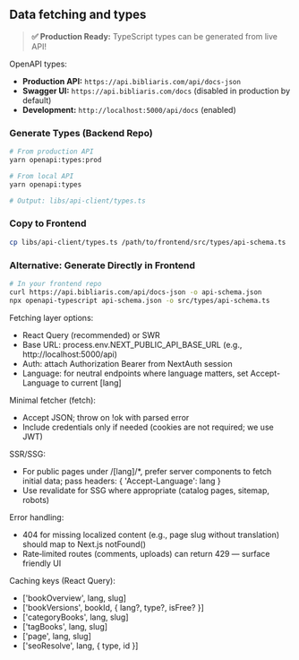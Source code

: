 ## Data fetching and types

> **✅ Production Ready:** TypeScript types can be generated from live API!

OpenAPI types:

- **Production API:** `https://api.bibliaris.com/api/docs-json`
- **Swagger UI:** `https://api.bibliaris.com/docs` (disabled in production by default)
- **Development:** `http://localhost:5000/api/docs` (enabled)

### Generate Types (Backend Repo)

```bash
# From production API
yarn openapi:types:prod

# From local API
yarn openapi:types

# Output: libs/api-client/types.ts
```

### Copy to Frontend

```bash
cp libs/api-client/types.ts /path/to/frontend/src/types/api-schema.ts
```

### Alternative: Generate Directly in Frontend

```bash
# In your frontend repo
curl https://api.bibliaris.com/api/docs-json -o api-schema.json
npx openapi-typescript api-schema.json -o src/types/api-schema.ts
```

Fetching layer options:

- React Query (recommended) or SWR
- Base URL: process.env.NEXT_PUBLIC_API_BASE_URL (e.g., http://localhost:5000/api)
- Auth: attach Authorization Bearer <accessToken> from NextAuth session
- Language: for neutral endpoints where language matters, set Accept-Language to current [lang]

Minimal fetcher (fetch):

- Accept JSON; throw on !ok with parsed error
- Include credentials only if needed (cookies are not required; we use JWT)

SSR/SSG:

- For public pages under /[lang]/\*, prefer server components to fetch initial data; pass headers: { 'Accept-Language': lang }
- Use revalidate for SSG where appropriate (catalog pages, sitemap, robots)

Error handling:

- 404 for missing localized content (e.g., page slug without translation) should map to Next.js notFound()
- Rate‑limited routes (comments, uploads) can return 429 — surface friendly UI

Caching keys (React Query):

- ['bookOverview', lang, slug]
- ['bookVersions', bookId, { lang?, type?, isFree? }]
- ['categoryBooks', lang, slug]
- ['tagBooks', lang, slug]
- ['page', lang, slug]
- ['seoResolve', lang, { type, id }]
